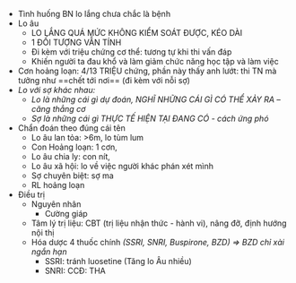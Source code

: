 - Tình huống BN lo lắng chưa chắc là bệnh  
- Lo âu  
	- LO LẮNG QUÁ MỨC KHÔNG KIỂM SOÁT ĐƯỢC, KÉO DÀI  
	- 1 ĐỐI TƯỢNG VẪN TÍNH  
	- Đi kèm với triệu chứng cơ thể: tương tự khi thi vấn đáp  
	- Khiến người ta đau khổ và làm giảm chức năng học tập và làm việc  
- Cơn hoảng loạn: 4/13 TRIỆU chứng, phần này thấy anh lướt: thi TN mà tưởng như ==chết tới nơi== (đi kèm với nỗi sợ)  
- _Lo với sợ khác nhau:_  
	- _Lo là những cái gì dự đoán, NGHĨ NHỮNG CÁI GÌ CÓ THỂ XẢY RA – căng thẳng cơ_  
	- _Sợ là những cái gì THỰC TẾ HIỆN TẠI ĐANG CÓ - cách ứng phó_  
- Chẩn đoán theo đúng cái tên  
	- Lo âu lan tỏa: >6m, lo tùm lum  
	- Con Hoảng loạn: 1 cơn,  
	- Lo âu chia ly: con nít,   
	- Lo âu xã hội: lo về việc người khác phán xét mình  
	- Sợ chuyên biệt: sợ ma  
	- RL hoảng loạn  
- Điều trị  
	- Nguyên nhân  
		- Cường giáp  
	- Tâm lý trị liệu: CBT (trị liệu nhận thức - hành vi), nâng đỡ, định hướng nội thị  
	- Hóa dược 4 thuốc chính _(SSRI, SNRI, Buspirone, BZD) => BZD chỉ xài ngắn hạn_  
		- SSRI: tránh luosetine (Tăng lo Âu nhiều)  
		- SNRI: CCĐ: THA
